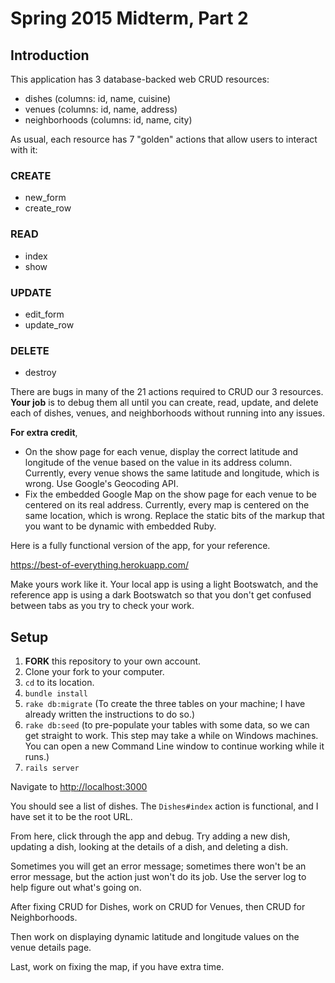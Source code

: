 # Spring 2015 Midterm, Part 2

## Introduction

This application has 3 database-backed web CRUD resources:

 - dishes (columns: id, name, cuisine)
 - venues (columns: id, name, address)
 - neighborhoods (columns: id, name, city)

As usual, each resource has 7 "golden" actions that allow users to interact with it:

### CREATE
 - new_form
 - create_row

### READ
 - index
 - show

### UPDATE
 - edit_form
 - update_row

### DELETE
 - destroy

There are bugs in many of the 21 actions required to CRUD our 3 resources. **Your job** is to debug them all until you can create, read, update, and delete each of dishes, venues, and neighborhoods without running into any issues.

**For extra credit**,

 - On the show page for each venue, display the correct latitude and longitude of the venue based on the value in its address column. Currently, every venue shows the same latitude and longitude, which is wrong. Use Google's Geocoding API.
 - Fix the embedded Google Map on the show page for each venue to be centered on its real address. Currently, every map is centered on the same location, which is wrong. Replace the static bits of the markup that you want to be dynamic with embedded Ruby.

Here is a fully functional version of the app, for your reference.

https://best-of-everything.herokuapp.com/

Make yours work like it. Your local app is using a light Bootswatch, and the reference app is using a dark Bootswatch so that you don't get confused between tabs as you try to check your work.

## Setup

 1. **FORK** this repository to your own account.
 1. Clone your fork to your computer.
 1. `cd` to its location.
 1. `bundle install`
 1. `rake db:migrate` (To create the three tables on your machine; I have already written the instructions to do so.)
 1. `rake db:seed` (to pre-populate your tables with some data, so we can get straight to work. This step may take a while on Windows machines. You can open a new Command Line window to continue working while it runs.)
 1. `rails server`

Navigate to [http://localhost:3000](http://localhost:3000)

You should see a list of dishes. The `Dishes#index` action is functional, and I have set it to be the root URL.

From here, click through the app and debug. Try adding a new dish, updating a dish, looking at the details of a dish, and deleting a dish.

Sometimes you will get an error message; sometimes there won't be an error message, but the action just won't do its job. Use the server log to help figure out what's going on.

After fixing CRUD for Dishes, work on CRUD for Venues, then CRUD for Neighborhoods.

Then work on displaying dynamic latitude and longitude values on the venue details page.

Last, work on fixing the map, if you have extra time.
